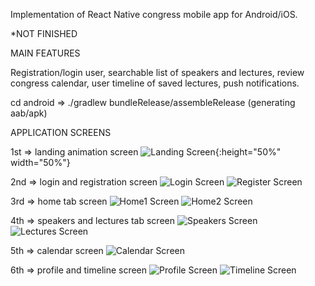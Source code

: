 Implementation of React Native congress mobile app for Android/iOS.

\*NOT FINISHED

MAIN FEATURES

Registration/login user, searchable list of speakers and lectures, review congress calendar, user timeline of saved lectures, push notifications.

cd android => ./gradlew bundleRelease/assembleRelease (generating aab/apk)

APPLICATION SCREENS

1st => landing animation screen
![Landing Screen](readme_pictures/landingPage.png){:height="50%" width="50%"}

2nd => login and registration screen
![Login Screen](readme_pictures/loginPage.png) ![Register Screen](readme_pictures/registerPage.png)

3rd => home tab screen
![Home1 Screen](readme_pictures/homePage1.png) ![Home2 Screen](readme_pictures/homePage2.png)

4th => speakers and lectures tab screen
![Speakers Screen](readme_pictures/speakerPage.png) ![Lectures Screen](readme_pictures/lecturePage.png)

5th => calendar screen
![Calendar Screen](readme_pictures/calendarPage.png)

6th => profile and timeline screen
![Profile Screen](readme_pictures/userPage.png) ![Timeline Screen](readme_pictures/timelinePage.png)
